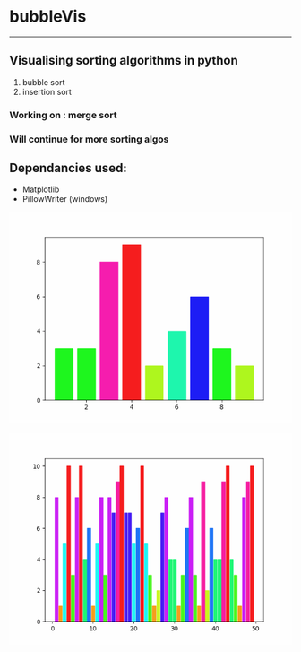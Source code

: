 # bubbleVis
---
## Visualising sorting algorithms in python

1. bubble sort
1. insertion sort

### Working on : merge sort

### Will continue for more sorting algos

## Dependancies used:
- Matplotlib
- PillowWriter (windows)


![BBSort](https://github.com/Youssef-Rachad/bubbleVis/blob/main/bbsort0.gif)

![InsertionSort](https://github.com/Youssef-Rachad/bubbleVis/blob/main/insertion.gif)
